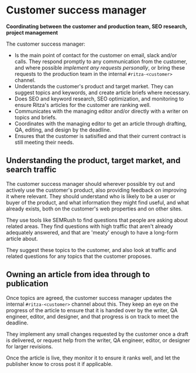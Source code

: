 # Customer success manager

**Coordinating between the customer and production team, SEO research, project management**

The customer success manager:

* Is the main point of contact for the customer on email, slack and/or calls. They respond promptly to any communication from the customer, and where possible *implement any requests personally*, or bring these requests to the production team in the internal `#ritza-<customer>` channel.
* Understands the customer's product and target market. They can suggest topics and keywords, and create article briefs where necessary.
* Does SEO and keyword research, SEO optimization, and monitoring to ensure Ritza's articles for the customer are ranking well.
* Communicates with the managing editor and/or directly with a writer on topics and briefs.
* Coordinates with the managing editor to get an article through drafting, QA, editing, and design by the deadline.
* Ensures that the customer is satisified and that their current contract is still meeting their needs.

## Understanding the product, target market, and search traffic

The customer success manager should wherever possible try out and actively use the customer's product, also providing feedback on improving it where relevant. They should understand who is likely to be a user or buyer of the product, and what information they might find useful, and what already exists, both on the customer's web properties and on other sites.

They use tools like SEMRush to find questions that people are asking about related areas. They find questions with high traffic that aren't already adequately answered, and that are 'meaty' enough to have a long-form article about.

They suggest these topics to the customer, and also look at traffic and related questions for any topics that the customer proposes.

## Owning an article from idea through to publication

Once topics are agreed, the customer success manager updates the internal `#ritza-<customer>` channel about this. They keep an eye on the progress of the article to ensure that it is handed over by the writer, QA engineer, editor, and designer, and that progress is on track to meet the deadline.

They implement any small changes requested by the customer once a draft is delivered, or request help from the writer, QA engineer, editor, or designer for larger revisions.

Once the article is live, they monitor it to ensure it ranks well, and let the publisher know to cross post it if applicable.

